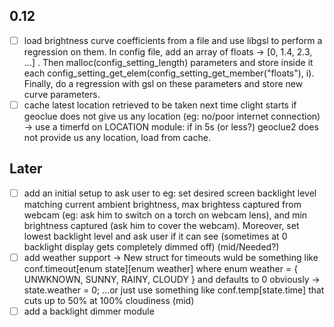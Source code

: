 ## 0.12
- [ ] load brightness curve coefficients from a file and use libgsl to perform a regression on them.
In config file, add an array of floats -> [0, 1.4, 2.3, ...] . Then malloc(config_setting_length) parameters and store inside it each config_setting_get_elem(config_setting_get_member("floats"), i).
Finally, do a regression with gsl on these parameters and store new curve parameters.
- [ ] cache latest location retrieved to be taken next time clight starts if geoclue does not give us any location (eg: no/poor internet connection) -> use a timerfd on LOCATION module: if in 5s (or less?) geoclue2 does not provide us any location, load from cache.

## Later
- [ ] add an initial setup to ask user to eg: set desired screen backlight level matching current ambient brightness, max brightess captured from webcam (eg: ask him to switch on a torch on webcam lens), and min brightness captured (ask him to cover the webcam). Moreover, set lowest backlight level and ask user if it can see (sometimes at 0 backlight display gets completely dimmed off) (mid/Needed?)
- [ ] add weather support -> New struct for timeouts wuld be something like conf.timeout[enum state][enum weather] where enum weather = { UNWKNOWN, SUNNY, RAINY, CLOUDY } and defaults to 0 obviously -> state.weather = 0; ...or just use something like conf.temp[state.time] that cuts up to 50% at 100% cloudiness (mid)
- [ ] add a backlight dimmer module
